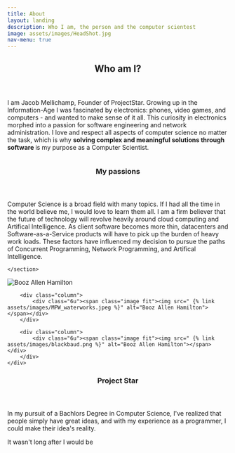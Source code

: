 ```yaml
---
title: About
layout: landing
description: Who I am, the person and the computer scientest
image: assets/images/HeadShot.jpg
nav-menu: true
---
```


<!-- Main -->
<div id="main">

<!-- One -->
<section id="one">
	<div class="inner">
		<header class="major">
			<h2>Who am I?</h2>
		</header>
		<p>		
				I am Jacob Mellichamp, Founder of ProjectStar.
				Growing up in the Information-Age I was fascinated
				by electronics: phones, video games, and computers
				- and wanted to make sense of it all. This curiosity
				in electronics morphed into a passion for software
				engineering and network administration. I love and
				respect all aspects of computer science no matter
				the task, which is why <b> solving complex and
				meaningful solutions through software </b> is my
				purpose as a Computer Scientist. 
		</p>
	</div>
</section>

<!-- Two -->
<section id="two" class="spotlights">
	<section>
		<a href="generic.html" class="image">
			<img src="{% link assets/images/professional.jpg %}" alt="" data-position="center center" />
		</a>
		<div class="content">
			<div class="inner">
				<header class="major">
					<h3>My passions</h3>
				</header>
				<p>Computer Science is a broad field with many topics. If I had all the time in the world believe me, I would love to learn them all. I am a firm believer that the future of technology will revolve heavily around cloud computing and Artifical Intelligence. As client software becomes more thin, datacenters and Software-as-a-Service products will have to pick up the burden of heavy work loads. These factors have influenced my decision to pursue the paths of Concurrent Programming, Network Programming, and Artifical Intelligence.</p>
			</div>
		</div>


	</section>
</section>

<section id="two">

<div class="box">
	<div class="row uniform">
		<div class="column">
		<div class="6u"><span class="image fit"><img  src=" {% link assets/images/BoozAllenHamilton.jpeg %}" alt="Booz Allen Hamilton"> </span></div>
		</div>

		<div class="column">
			<div class="6u"><span class="image fit"><img src=" {% link assets/images/MPW_waterworks.jpeg %}" alt="Booz Allen Hamilton"></span></div>
		</div>

		<div class="column">
			<div class="6u"><span class="image fit"><img src=" {% link assets/images/blackbaud.png %}" alt="Booz Allen Hamilton"></span></div>
		</div>
	</div>
</div>
</section>
<section id="one">
		<div class="inner">
		<header class="major">
			<h3> Project Star </h3>
		</header>
		<p>
			In my pursuit of a Bachlors Degree in Computer Science, I've realized that people simply have great ideas, and with my experience as a programmer, I could make their idea's reality.
		</p>
		<p>
			It wasn't long after I would be 
		</p>
	</div>
</section>
